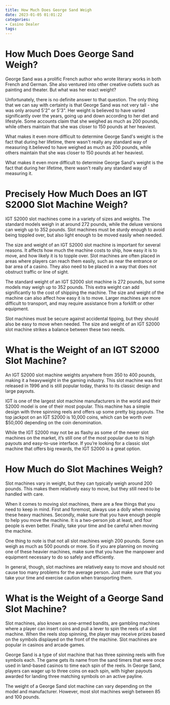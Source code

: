 ```yaml
---
title: How Much Does George Sand Weigh
date: 2023-01-05 01:01:22
categories:
- Casino Dealer
tags:
---
```



#  How Much Does George Sand Weigh?

George Sand was a prolific French author who wrote literary works in both French and German. She also ventured into other creative outlets such as painting and theater. But what was her exact weight?

Unfortunately, there is no definite answer to that question. The only thing that we can say with certainty is that George Sand was not very tall - she was only around 5'2" or 5'3". Her weight is believed to have varied significantly over the years, going up and down according to her diet and lifestyle. Some accounts claim that she weighed as much as 200 pounds, while others maintain that she was closer to 150 pounds at her heaviest.

What makes it even more difficult to determine George Sand's weight is the fact that during her lifetime, there wasn't really any standard way of measuring it.believed to have weighed as much as 200 pounds, while others maintain that she was closer to 150 pounds at her heaviest.

What makes it even more difficult to determine George Sand's weight is the fact that during her lifetime, there wasn't really any standard way of measuring it.

#  Precisely How Much Does an IGT S2000 Slot Machine Weigh?

IGT S2000 slot machines come in a variety of sizes and weights. The standard models weigh in at around 272 pounds, while the deluxe versions can weigh up to 352 pounds. Slot machines must be sturdy enough to avoid being toppled over, but also light enough to be moved easily when needed.

The size and weight of an IGT S2000 slot machine is important for several reasons. It affects how much the machine costs to ship, how easy it is to move, and how likely it is to topple over. Slot machines are often placed in areas where players can reach them easily, such as near the entrance or bar area of a casino. They also need to be placed in a way that does not obstruct traffic or line of sight.

The standard weight of an IGT S2000 slot machine is 272 pounds, but some models may weigh up to 352 pounds. This extra weight can add significantly to the cost of shipping the machine. The size and weight of the machine can also affect how easy it is to move. Larger machines are more difficult to transport, and may require assistance from a forklift or other equipment.

Slot machines must be secure against accidental tipping, but they should also be easy to move when needed. The size and weight of an IGT S2000 slot machine strikes a balance between these two needs.

#  What is the Weight of an IGT S2000 Slot Machine?

An IGT S2000 slot machine weights anywhere from 350 to 400 pounds, making it a heavyweight in the gaming industry. This slot machine was first released in 1996 and is still popular today, thanks to its classic design and large payouts.

IGT is one of the largest slot machine manufacturers in the world and their S2000 model is one of their most popular. This machine has a simple design with three spinning reels and offers up some pretty big payouts. The top jackpot on an IGT S2000 is 10,000 coins, which can be worth over $50,000 depending on the coin denomination.

While the IGT S2000 may not be as flashy as some of the newer slot machines on the market, it’s still one of the most popular due to its high payouts and easy-to-use interface. If you’re looking for a classic slot machine that offers big rewards, the IGT S2000 is a great option.

#  How Much do Slot Machines Weigh?

Slot machines vary in weight, but they can typically weigh around 200 pounds. This makes them relatively easy to move, but they still need to be handled with care.

When it comes to moving slot machines, there are a few things that you need to keep in mind. First and foremost, always use a dolly when moving these heavy machines. Secondly, make sure that you have enough people to help you move the machine. It is a two-person job at least, and four people is even better. Finally, take your time and be careful when moving the machine.

One thing to note is that not all slot machines weigh 200 pounds. Some can weigh as much as 500 pounds or more. So if you are planning on moving one of these heavier machines, make sure that you have the manpower and equipment necessary to do so safely and efficiently.

In general, though, slot machines are relatively easy to move and should not cause too many problems for the average person. Just make sure that you take your time and exercise caution when transporting them.

#  What is the Weight of a George Sand Slot Machine?

Slot machines, also known as one-armed bandits, are gambling machines where a player can insert coins and pull a lever to spin the reels of a slot machine. When the reels stop spinning, the player may receive prizes based on the symbols displayed on the front of the machine. Slot machines are popular in casinos and arcade games.

George Sand is a type of slot machine that has three spinning reels with five symbols each. The game gets its name from the sand timers that were once used in land-based casinos to time each spin of the reels. In George Sand, players can wager up to three coins on each spin, with higher payouts awarded for landing three matching symbols on an active payline.

The weight of a George Sand slot machine can vary depending on the model and manufacturer. However, most slot machines weigh between 85 and 100 pounds.